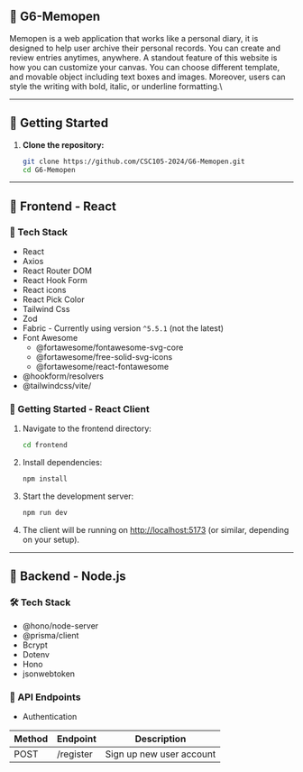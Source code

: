 ## :pushpin: G6-Memopen

Memopen is a web application that works like a personal diary, it is designed to help user archive their personal records. You can create and review entries anytimes, anywhere. A standout feature of this website is how you can customize your canvas. You can choose different template, and movable object including text boxes and images. Moreover, users can style the writing with bold, italic, or underline formatting.\

---

## :rocket: Getting Started

1. **Clone the repository:**
   ```bash
   git clone https://github.com/CSC105-2024/G6-Memopen.git
   cd G6-Memopen
   ```
---
## :hammer: Frontend - React
### :wrench: Tech Stack

- React
- Axios
- React Router DOM
- React Hook Form
- React icons
- React Pick Color
- Tailwind Css
- Zod
- Fabric - Currently using version ```^5.5.1``` (not the latest)
- Font Awesome
  - @fortawesome/fontawesome-svg-core
  - @fortawesome/free-solid-svg-icons
  - @fortawesome/react-fontawesome
- @hookform/resolvers
- @tailwindcss/vite/

### :rocket:  Getting Started - React Client
1. Navigate to the frontend directory:
   ```bash
   cd frontend
   ```
2. Install dependencies:
   ```bash
   npm install
   ```
3. Start the development server:
   ```bash
   npm run dev
   ```
4. The client will be running on [http://localhost:5173](http://localhost:5173) (or similar, depending on your setup).
---
## :wrench: Backend - Node.js

### :hammer_and_wrench: Tech Stack

- @hono/node-server
- @prisma/client
- Bcrypt
- Dotenv
- Hono
- jsonwebtoken

### :electric_plug: API Endpoints
- Authentication
  
|Method|Endpoint |Description                |
|------|---------|---------------------------|
|POST  |/register| Sign up new user account  |


